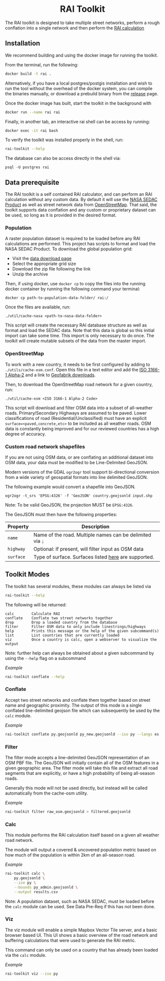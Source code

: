 <h1 align=center>RAI Toolkit</h1>

The RAI toolkit is designed to take multiple street networks, perform a rough
conflation into a single network and then perform the [RAI calculation](https://datacatalog.worldbank.org/dataset/rural-access-index-rai)

## Installation

We recommend building and using the docker image for running the toolkit.

From the terminal, run the following:

```sh
docker build -t rai .
```

Alternatively, if you have a local postgres/postgis installation and wish to run the tool
without the overhead of the docker system, you can compile the binaries manually, or
download a prebuild binary from the [release](https://github.com/developmentseed/rai-toolkit/releases) page.

Once the docker image has built, start the toolkit in the background with

```sh
docker run --name rai rai
```

Finally, in another tab, an interactive rai shell can be access by running:

```sh
docker exec -it rai bash
```

To verify the toolkit was installed properly in the shell, run:

```sh
rai-toolkit --help
```

The database can also be access directly in the shell via:

```
psql -U postgres rai
```

## Data prerequisite

The RAI toolkit is a self contained RAI calculator, and can perform an RAI calculation without any custom data.
By default it will use the [NASA SEDAC Product](https://sedac.ciesin.columbia.edu/) as well as street network data
from [OpenStreetMap](https://openstreetmap.org/). That said, the toolkit supports data conflation and any custom or
proprietary dataset can be used, so long as it is provided in the desired format.

### Population

A raster population dataset is required to be loaded before any RAI calculations are performed. This project has scripts to format and load the NASA SEDAC Product. To download the global population grid:

- Visit the [data download page](https://sedac.ciesin.columbia.edu/data/set/gpw-v4-population-count-rev11/data-download)
- Select the appropriate grid size
- Download the zip file following the link
- Unzip the archive

Then, if using docker, use `docker cp` to copy the files into the running docker container by running the following command your terminal:

```
docker cp path-to-population-data-folder/ rai:/
```

Once the files are available, run:

```
./util/cache-nasa <path-to-nasa-data-folder>
```

This script will create the necessary RAI database structure as well as format and load the SEDAC data. Note that this data is global so this initial import can take some time. This import is only necessary to do once. The toolkit will create mutable subsets of the data from the master import.

### OpenStreetMap
To work with a new country, it needs to be first configured by adding to `./utils/cache-osm.conf`. Open this file in a text editor and add the [ISO 3166-1 Alpha-2](https://en.wikipedia.org/wiki/ISO_3166-1_alpha-2) and a link to [Geofabrik downloads](https://download.geofabrik.de/).

Then, to download the OpenStreetMap road network for a given country, run:

```
./util/cache-osm <ISO 3166-1 Alpha-2 Code>
```

This script will download and filter OSM data into a subset of all-weather roads. Primary/Secondary Highways are assumed to be paved.
Lower classifications of road (Residential/Unclassified) must have an explicit `surface=<paved,concrete,etc>` to be included as
all weather roads. OSM data is constantly being improved and for our reviewed countries has a high degree of accuracy.

### Custom road network shapefiles

If you are not using OSM data, or are conflating an additional dataset into OSM data, your data must be modified
to be Line-Delimited GeoJSON.

Modern versions of the GDAL `ogr2ogr` tool support bi-directional conversion from a wide variety of geospatial formats into
line delimited GeoJSON.

The following example would convert a shapefile into GeoJSON.

```
ogr2ogr -t_srs 'EPSG:4326' -f 'GeoJSON' country.geojsonld input.shp
```

Note: To be valid GeoJSON, the projection MUST be `EPSG:4326`.

The GeoJSON must then have the following properties:

| Property  | Description |
| --------- | ----------- |
| `name`    | Name of the road. Multiple names can be delimited via `;` |
| `highway` | Optional: If present, will filter input as OSM data |
| `surface` | Type of surface. Surfaces listed [here](https://wiki.openstreetmap.org/wiki/Key:surface) are supported.

## Toolkit Modes

The toolkit has several modules, these modules can always be listed via

```sh
rai-toolkit --help
```

The following will be returned:

```
calc        Calculate RAI
conflate    Conflate two street networks together
drop        Drop a loaded country from the database
filter      Filter OSM data to only include linestrings/highways
help        Prints this message or the help of the given subcommand(s)
list        List countries that are currently loaded
viz         Once a country is calc, open a webserver to visualize the output
```

Note: further help can always be obtained about a given subcommand by using the `--help` flag on a subcommand

*Example*

```sh
rai-toolkit conflate --help
```

### Conflate

Accept two street networks and conflate them together based on street name and geographic proximity. The output
of this mode is a single conflated line-delimited geojson file which can subsequently be used by the `calc` module.

*Example*

```sh
rai-toolkit conflate py.geojsonld py_new.geojsonld --iso py --langs es --output output.geojson
```

### Filter

The filter mode accepts a line-delimited GeoJSON representation of an OSM PBF file. The GeoJSON will initially
contain all of the OSM features in a given geographic area. The filter mode will take this file and extract all
road segments that are explicitly, or have a high probability of being all-season roads.

Generally this mode will not be used directly, but instead will be called automatically from the cache-osm utility.

*Example*

```sh
rai-toolkit filter raw_osm.geojsonld > filtered.geojsonld
```

### Calc

This module performs the RAI calculation itself based on a given all weather road network.

The module will output a covered & uncovered population metric based on how much of the population is within
2km of an all-season road.

*Example*

```sh
rai-toolkit calc \
    py.geojsonld \
    --iso py \
    --bounds py_admin.geojsonld \
    --output results.csv
```

Note: A population dataset, such as NASA SEDAC, must be loaded before the `calc` module can be used. See Data Pre-Req if this has not been done.

### Viz

The viz module will enable a simple Mapbox Vector Tile server, and a basic browser based UI. This UI shows a basic overview of
the road network and buffering calculations that were used to generate the RAI metric.

This command can only be used on a country that has already been loaded via the `calc` module.

*Example*

```sh
rai-toolkit viz --iso py
```
